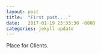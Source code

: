 ```yaml
---
layout: post
title:  "First post...."
date:   2017-01-19 23:33:30 -0800
categories: jekyll update
---
```

Place for Clients. 
